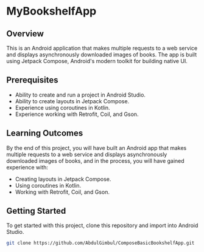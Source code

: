 # MyBookshelfApp

## Overview
This is an Android application that makes multiple requests to a web service and displays asynchronously downloaded images of books. The app is built using Jetpack Compose, Android's modern toolkit for building native UI.

## Prerequisites
- Ability to create and run a project in Android Studio.
- Ability to create layouts in Jetpack Compose.
- Experience using coroutines in Kotlin.
- Experience working with Retrofit, Coil, and Gson.

## Learning Outcomes
By the end of this project, you will have built an Android app that makes multiple requests to a web service and displays asynchronously downloaded images of books, and in the process, you will have gained experience with:
- Creating layouts in Jetpack Compose.
- Using coroutines in Kotlin.
- Working with Retrofit, Coil, and Gson.

## Getting Started
To get started with this project, clone this repository and import into Android Studio.

```bash
git clone https://github.com/AbdulGimbul/ComposeBasicBookshelfApp.git
```